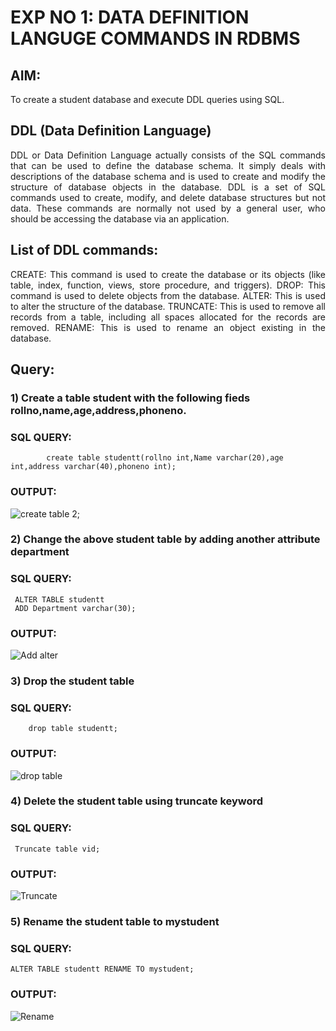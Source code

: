 # EXP NO 1: DATA DEFINITION LANGUGE COMMANDS IN RDBMS

## AIM:
To create a student database and execute DDL queries using SQL.


## DDL (Data Definition Language)
<div align="justify">
DDL or Data Definition Language actually consists of the SQL commands that can be used to define the database schema. It simply deals with descriptions of the database schema and is used to create and modify the structure of database objects in the database. DDL is a set of SQL commands used to create, modify, and delete database structures but not data. These commands are normally not used by a general user, who should be accessing the database via an application.
</div>
 
## List of DDL commands: 
<div align="justify">
CREATE: This command is used to create the database or its objects (like table, index, function, views, store procedure, and triggers).
DROP: This command is used to delete objects from the database.
ALTER: This is used to alter the structure of the database.
TRUNCATE: This is used to remove all records from a table, including all spaces allocated for the records are removed.
RENAME: This is used to rename an object existing in the database.
</div>

## Query:
### 1) Create a table student with the following fieds rollno,name,age,address,phoneno.

### SQL QUERY: 
~~~
        create table studentt(rollno int,Name varchar(20),age int,address varchar(40),phoneno int);
~~~
### OUTPUT:
![create table 2;](https://github.com/vidhyadharan-03/I2_DBMS/assets/114286357/21a274bd-60da-4bd8-aebb-08bcb6291816)


### 2) Change the above student table by adding another attribute department

### SQL QUERY: 
~~~   
 ALTER TABLE studentt
 ADD Department varchar(30);
~~~
### OUTPUT:
![Add alter](https://github.com/vidhyadharan-03/I2_DBMS/assets/114286357/0e62d5c9-1f4a-4bab-9965-e3a4d9f3296e)

### 3) Drop the student table
 
### SQL QUERY: 
~~~~
    drop table studentt;
~~~~
### OUTPUT:
![drop table](https://github.com/vidhyadharan-03/I2_DBMS/assets/114286357/70ee9936-af2f-4513-b7fb-0289a6e55bac)

### 4) Delete the student table using truncate keyword

### SQL QUERY: 
~~~
 Truncate table vid;
~~~
### OUTPUT:
![Truncate](https://github.com/vidhyadharan-03/I2_DBMS/assets/114286357/5dcebe72-7ec8-4f3b-a1c7-7ef94eadcec5)

### 5) Rename the student table to mystudent

### SQL QUERY: 
~~~
ALTER TABLE studentt RENAME TO mystudent;
~~~~
### OUTPUT:
![Rename](https://github.com/vidhyadharan-03/I2_DBMS/assets/114286357/93d9392d-34b8-4b14-a661-72469fa29db9)

